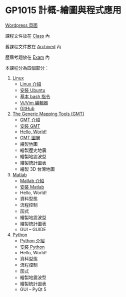 # GP1015 計概-繪圖與程式應用

[Wordpress 頁面](https://jimmylab.wordpress.com/gp1015/)

課程文件放在 [Class](Class) 內

舊課程文件放在 [Archived](Archcived) 內

歷屆考題放在 [Exam](Exam) 內

本課程分為四個部分：

1. [Linux](https://jimmylab.wordpress.com/gp1015/linux/)
   - [Linux 介紹](https://jimmylab.wordpress.com/gp1015/linux/about-linux/)
   - [安裝 Ubuntu](https://jimmylab.wordpress.com/gp1015/linux/install-ubuntu/)
   - [基本 bash 指令](https://jimmylab.wordpress.com/gp1015/linux/linux-command/)
   - [Vi/Vim 編輯器](https://jimmylab.wordpress.com/gp1015/linux/vi/)
   - [GitHub](https://jimmylab.wordpress.com/gp1015/linux/github/)
2. [The Generic Mapping Tools (GMT)](https://jimmylab.wordpress.com/gp1015/gmt/)
   - [GMT 介紹](https://jimmylab.wordpress.com/gp1015/gmt/about-gmt/)
   - [安裝 GMT](https://jimmylab.wordpress.com/gp1015/gmt/install-gmt/)
   - [Hello, World!](https://jimmylab.wordpress.com/gp1015/gmt/gmt-hello-world/)
   - [GMT 圖層](https://jimmylab.wordpress.com/gp1015/gmt/gmt-layer/)
   - [繪製地圖](https://jimmylab.wordpress.com/gp1015/gmt/gmt-plot-map/)
   - 繪製歷史地震
   - 繪製地震波型
   - 繪製統計圖表
   - 繪製 3D 台灣地圖
3. [Matlab](https://jimmylab.wordpress.com/gp1015/matlab/)
   - [Matlab 介紹](https://jimmylab.wordpress.com/gp1015/matlab/about-matlab/)
   - [安裝 Matlab](https://jimmylab.wordpress.com/gp1015/matlab/install-matlab/)
   - Hello, World!
   - 資料型態
   - 流程控制
   - 函式
   - 繪製地震波型
   - 繪製統計圖表
   - GUI – GUIDE
4. [Python](https://jimmylab.wordpress.com/gp1015/python/)
   - [Python 介紹](https://jimmylab.wordpress.com/gp1015/python/about-python/)
   - [安裝 Python](https://jimmylab.wordpress.com/gp1015/python/install-python/)
   - Hello, World!
   - 資料型態
   - 流程控制
   - 函式
   - 繪製地震波型
   - 繪製統計圖表
   - GUI – PyQt 5
